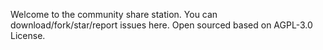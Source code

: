 Welcome to the community share station.
You can download/fork/star/report issues here.
Open sourced based on AGPL-3.0 License.
